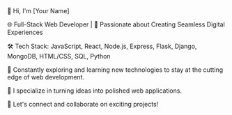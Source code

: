   
  


<div>
👋 Hi, I'm [Your Name]

🌐 Full-Stack Web Developer | 🚀 Passionate about Creating Seamless Digital Experiences

🛠️ Tech Stack: JavaScript, React, Node.js, Express, Flask, Django, MongoDB, HTML/CSS, SQL, Python

🧠 Constantly exploring and learning new technologies to stay at the cutting edge of web development.

💼 I specialize in turning ideas into polished web applications.

🔗 Let's connect and collaborate on exciting projects!
</div>
  </div>
  </div>
  
<!--
**tsesang/tsesang** is a ✨ _special_ ✨ repository because its `README.md` (this file) appears on your GitHub profile.

Here are some ideas to get you started:

- 🔭 I’m currently working on ...
- 🌱 I’m currently learning ...
- 👯 I’m looking to collaborate on ...
- 🤔 I’m looking for help with ...
- 💬 Ask me about ...
- 📫 How to reach me: ...
- 😄 Pronouns: ...
- ⚡ Fun fact: ...
-->
